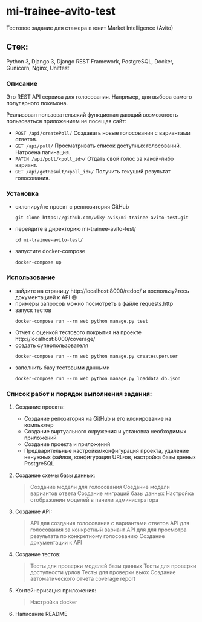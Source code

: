 # mi-trainee-avito-test
Тестовое задание для стажера в юнит Market Intelligence (Avito)

## Стек: 
Python 3, Django 3, Django REST Framework, PostgreSQL, Docker, Gunicorn, Nginx, Unittest

### Описание
Это REST API сервиса для голосования. Например, для выбора самого популярного покемона.

Реализован пользовательский функционал дающий возможность пользоваться приложением не посещая сайт:
*	`POST /api/createPoll/` Создавать новые голосования с вариантами ответов.
*	`GET /api/poll/` Просматривать список доступных голосований. Натроена пагинация.
*	`PATCH /api/poll/<poll_id>/` Отдать свой голос за какой-либо вариант.
*	`GET /api/getResult/<poll_id>/` Получить текущий результат голосования.

### Установка
- склонируйте проект с реппозитория GitHub
    ```
    git clone https://github.com/wiky-avis/mi-trainee-avito-test.git
    ```
- перейдите в директорию mi-trainee-avito-test/
    ```
    cd mi-trainee-avito-test/
    ```
- запустите docker-compose
    ```
    docker-compose up
    ```

### Использование
- зайдите на страницу http://localhost:8000/redoc/ 
и воспользуйтесь документацией к API :smile:
- примеры запросов можно посмотреть в файле requests.http
- запуск тестов
    ```
    docker-compose run --rm web python manage.py test
    ```
- Отчет с оценкой тестового покрытия на проекте http://localhost:8000/coverage/
- создать суперпользователя
    ```
    docker-compose run --rm web python manage.py createsuperuser
    ```
- заполнить базу тестовыми данными
    ```
    docker-compose run --rm web python manage.py loaddata db.json
    ```
    
### Список работ и порядок выполнения задания:
1. Создание проекта:

    - Создание репозитория на GitHub и его клонирование на компьютер
    - Создание виртуального окружения и установка необходимых приложений
    - Создание проекта и приложений
    - Предварительные настройки/конфигурация проекта, удаление ненужных файлов, конфигурация URL-ов, настройка базы данных PostgreSQL
 
 2. Создание схемы базы данных:
    
    > Создание модели для голосования
    > Создание модели вариантов ответа
    > Создание миграций базы данных
    > Настройка отображения моделей в панели администратора

3. Создание API:
    
    > API для создания голосования с вариантами ответов
    > API для голосования за конкретный вариант
    > API для для просмотра результата по конкретному голосованию
    > Создание документации к API
 
 3. Создание тестов:
    
    > Тесты для проверки моделей базы данных
    > Тесты для проверки доступности урлов
    > Тесты для проверки вьюх
    > Создание автоматического отчета coverage report

 4. Контейнеризация приложения:
    
    > Настройка docker

5. Написание README
